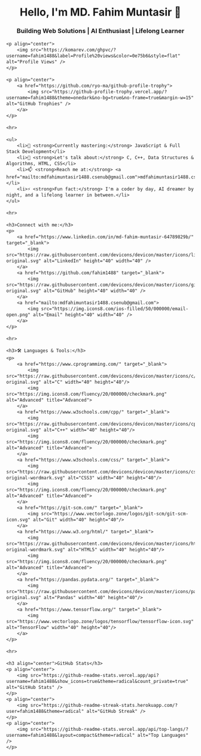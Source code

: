 <!DOCTYPE html>
<html lang="en">
<head>
    <meta charset="UTF-8">
    <meta name="viewport" content="width=device-width, initial-scale=1.0">
    <title>MD. Fahim Muntasir's GitHub Profile</title>
</head>
<body>
    <h1 align="center">Hello, I'm MD. Fahim Muntasir 👋</h1>
    <h3 align="center">Building Web Solutions | AI Enthusiast | Lifelong Learner</h3>

    <p align="center">
        <img src="https://komarev.com/ghpvc/?username=fahim1488&label=Profile%20views&color=0e75b6&style=flat" alt="Profile Views" />
    </p>

    <p align="center">
        <a href="https://github.com/ryo-ma/github-profile-trophy">
            <img src="https://github-profile-trophy.vercel.app/?username=fahim1488&theme=onedark&no-bg=true&no-frame=true&margin-w=15" alt="GitHub Trophies" />
        </a>
    </p>

    <hr>

    <ul>
        <li>🌱 <strong>Currently mastering:</strong> JavaScript & Full Stack Development</li>
        <li>💬 <strong>Let's talk about:</strong> C, C++, Data Structures & Algorithms, HTML, CSS</li>
        <li>📫 <strong>Reach me at:</strong> <a href="mailto:mdfahimuntasir1488.csenub@gmail.com">mdfahimuntasir1488.csenub@gmail.com</a></li>
        <li>⚡ <strong>Fun fact:</strong> I'm a coder by day, AI dreamer by night, and a lifelong learner in between.</li>
    </ul>

    <hr>

    <h3>Connect with me:</h3>
    <p>
        <a href="https://www.linkedin.com/in/md-fahim-muntasir-64789829b/" target="_blank">
            <img src="https://raw.githubusercontent.com/devicons/devicon/master/icons/linkedin/linkedin-original.svg" alt="LinkedIn" height="40" width="40" />
        </a>
        <a href="https://github.com/fahim1488" target="_blank">
            <img src="https://raw.githubusercontent.com/devicons/devicon/master/icons/github/github-original.svg" alt="GitHub" height="40" width="40" />
        </a>
        <a href="mailto:mdfahimuntasir1488.csenub@gmail.com">
            <img src="https://img.icons8.com/ios-filled/50/000000/email-open.png" alt="Email" height="40" width="40" />
        </a>
    </p>

    <hr>

    <h3>🛠️ Languages & Tools:</h3>
    <p>
        <a href="https://www.cprogramming.com/" target="_blank">
            <img src="https://raw.githubusercontent.com/devicons/devicon/master/icons/c/c-original.svg" alt="C" width="40" height="40"/>
            <img src="https://img.icons8.com/fluency/20/000000/checkmark.png" alt="Advanced" title="Advanced">
        </a>
        <a href="https://www.w3schools.com/cpp/" target="_blank">
            <img src="https://raw.githubusercontent.com/devicons/devicon/master/icons/cplusplus/cplusplus-original.svg" alt="C++" width="40" height="40"/>
            <img src="https://img.icons8.com/fluency/20/000000/checkmark.png" alt="Advanced" title="Advanced">
        </a>
        <a href="https://www.w3schools.com/css/" target="_blank">
            <img src="https://raw.githubusercontent.com/devicons/devicon/master/icons/css3/css3-original-wordmark.svg" alt="CSS3" width="40" height="40"/>
            <img src="https://img.icons8.com/fluency/20/000000/checkmark.png" alt="Advanced" title="Advanced">
        </a>
        <a href="https://git-scm.com/" target="_blank">
            <img src="https://www.vectorlogo.zone/logos/git-scm/git-scm-icon.svg" alt="Git" width="40" height="40"/>
        </a>
        <a href="https://www.w3.org/html/" target="_blank">
            <img src="https://raw.githubusercontent.com/devicons/devicon/master/icons/html5/html5-original-wordmark.svg" alt="HTML5" width="40" height="40"/>
            <img src="https://img.icons8.com/fluency/20/000000/checkmark.png" alt="Advanced" title="Advanced">
        </a>
        <a href="https://pandas.pydata.org/" target="_blank">
            <img src="https://raw.githubusercontent.com/devicons/devicon/master/icons/pandas/pandas-original.svg" alt="Pandas" width="40" height="40"/>
        </a>
        <a href="https://www.tensorflow.org/" target="_blank">
            <img src="https://www.vectorlogo.zone/logos/tensorflow/tensorflow-icon.svg" alt="TensorFlow" width="40" height="40"/>
        </a>
    </p>

    <hr>

    <h3 align="center">GitHub Stats</h3>
    <p align="center">
        <img src="https://github-readme-stats.vercel.app/api?username=fahim1488&show_icons=true&theme=radical&count_private=true" alt="GitHub Stats" />
    </p>
    <p align="center">
        <img src="https://github-readme-streak-stats.herokuapp.com/?user=fahim1488&theme=radical" alt="GitHub Streak" />
    </p>
    <p align="center">
        <img src="https://github-readme-stats.vercel.app/api/top-langs/?username=fahim1488&layout=compact&theme=radical" alt="Top Languages" />
    </p>
</body>
</html>